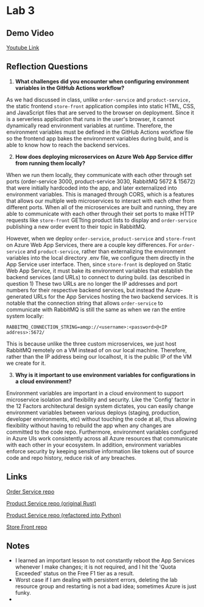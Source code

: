 # Lab 3

## Demo Video

[Youtube Link](https://youtu.be/LekPwWe7yhk)

## Reflection Questions

1. **What challenges did you encounter when configuring environment variables in the GitHub Actions workflow?**

As we had discussed in class, unlike `order-service` and `product-service,` the static frontend `store-front` application compiles into static HTML, CSS, and JavaScript files that are served to the browser on deployment. Since it is a serverless application that runs in the user's browser, it cannot dynamically read environment variables at runtime. Therefore, the environment variables must be defined in the GitHub Actions workflow file so the frontend app bakes the environment variables during build, and is able to know how to reach the backend services.

2. **How does deploying microservices on Azure Web App Service differ from running them locally?**

When we run them locally, they communicate with each other through set ports (order-service 3000, product-service 3030, RabbitMQ 5672 & 15672) that were initially hardcoded into the app, and later externalized into environment variables. This is managed through CORS, which is a features that allows our multiple web microservices to interact with each other from different ports. When all of the microservices are built and running, they are able to communicate with each other through their set ports to make HTTP requests like `store-front` GETting product lists to display and `order-service` publishing a new order event to their topic in RabbitMQ.

However, when we deploy `order-service`, `product-service` and `store-front` on Azure Web App Services, there are a couple key differences. For `order-service` and `product-service`, rather than externalizing the environment variables into the local directory .env file, we configure them directly in the App Service user interface. Then, since `store-front` is deployed on Static Web App Service, it must bake its environment variables that establish the backend services (and URLs) to connect to during build. (as described in question 1) These two URLs are no longer the IP addresses and port numbers for their respective backend services, but instead the Azure-generated URLs for the App Services hosting the two backend services. It is notable that the connection string that allows `order-service` to communicate with RabbitMQ is still the same as when we ran the entire system locally:

`RABBITMQ_CONNECTION_STRING=amqp://<username>:<password>@<IP address>:5672/`

This is because unlike the three custom microservices, we just host RabbitMQ remotely on a VM instead of on our local machine. Therefore, rather than the IP address being our localhost, it is the public IP of the VM we create for it.

3. **Why is it important to use environment variables for configurations in a cloud environment?**

Environment variables are important in a cloud environment to support microservice isolation and flexibility and security. Like the 'Config' factor in the 12 Factors architectural design system dictates, you can easily change environment variables between various deploys (staging, production, developer environments, etc) without touching the code at all, thus allowing flexibility without having to rebuild the app when any changes are committed to the code repo. Furthermore, environment variables configured in Azure UIs work consistently across all Azure resources that communicate with each other in your ecosystem. In addition, environment variables enforce security by keeping sensitive information like tokens out of source code and repo history, reduce risk of any breaches.

## Links

[Order Service repo](https://github.com/AliceYangAC/order-service)

[Product Service repo (original Rust)](https://github.com/AliceYangAC/product-service)

[Product Service repo (refactored into Python)](https://github.com/AliceYangAC/product-service-python-refactored)

[Store Front repo](https://github.com/AliceYangAC/store-front)

## Notes

- I learned an important lesson to not constantly reboot the App Services whenever I make changes; it is not required, and I hit the 'Quota Exceeded' status on the Free F1 tier as a result.
- Worst case if I am dealing with persistent errors, deleting the lab resource group and restarting is not a bad idea; sometimes Azure is just funky.
- 